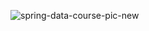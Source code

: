 
![spring-data-course-pic-new](https://github.com/user-attachments/assets/a08f2caf-5f21-4606-9b4a-3d22139fbdc5)
